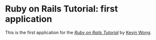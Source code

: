 # Ruby on Rails Tutorial: first application

This is the first application for the [*Ruby on Rails Tutorial*](http://railstutorial.org) by [Kevin Wong](http://kevinwong.com/).